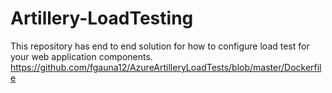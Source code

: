 # Artillery-LoadTesting
This repository has end to end solution for how to configure load test for your web application components.
https://github.com/fgauna12/AzureArtilleryLoadTests/blob/master/Dockerfile